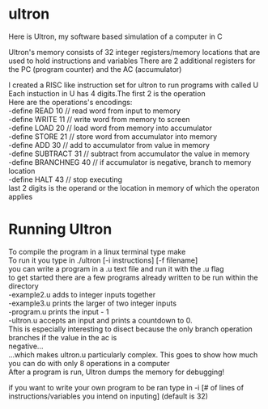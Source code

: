 # ultron
Here is Ultron, my software based simulation of a computer in C

Ultron's memory consists of 32 integer registers/memory locations that are used to hold instructions and variables
There are 2 additional registers for the PC (program counter) and the AC (accumulator) <br>

I created a RISC like instruction set for ultron to run programs with called U <br>
Each instuction in U has 4 digits.The first 2 is the operation <br>
Here are the operations's encodings: <br>
  -define READ      10    // read word from input to memory <br>
  -define WRITE     11    // write word from memory to screen <br>
  -define LOAD      20    // load word from memory into accumulator <br>
  -define STORE     21    // store word from accumulator into memory <br>
  -define ADD       30    // add to accumulator from value in memory <br>
  -define SUBTRACT  31    // subtract from accumulator the value in memory <br>
  -define BRANCHNEG 40    // if accumulator is negative, branch to memory location <br>
  -define HALT      43    // stop executing <br>
last 2 digits is the operand or the location in memory of which the operaton applies <br>

# Running Ultron <br>
To compile the program in a linux terminal type make <br>
To run it you type in ./ultron [-i instructions] [-f filename] <br>
you can write a program in a .u text file and run it with the .u flag <br>
to get started there are a few programs already written to be run within the directory <br>
  -example2.u adds to integer inputs together <br>
  -example3.u prints the larger of two integer inputs <br>
  -program.u prints the input - 1 <br>
  -ultron.u accepts an input and prints a countdown to 0. <br>
      This is especially interesting to disect because the only branch operation branches if the value in the ac is <br>           negative... <br>
      ...which makes ultron.u particularly complex. This goes to show how much you can do with only 8 operations in a 
      computer <br>
After a program is run, Ultron dumps the memory for debugging! <br>

if you want to write your own program to be ran type in -i [# of lines of instructions/variables you intend on inputing] (default is 32) <br>
